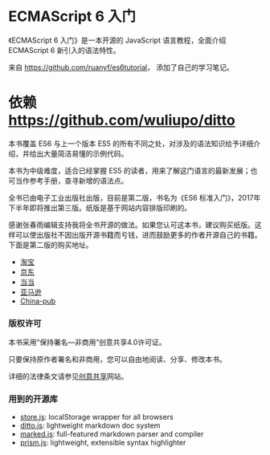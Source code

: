 # ECMAScript 6 入门

《ECMAScript 6 入门》是一本开源的 JavaScript 语言教程，全面介绍 ECMAScript 6 新引入的语法特性。

来自 <https://github.com/ruanyf/es6tutorial>， 添加了自己的学习笔记。

依赖 <https://github.com/wuliupo/ditto>
=======
本书覆盖 ES6 与上一个版本 ES5 的所有不同之处，对涉及的语法知识给予详细介绍，并给出大量简洁易懂的示例代码。

本书为中级难度，适合已经掌握 ES5 的读者，用来了解这门语言的最新发展；也可当作参考手册，查寻新增的语法点。

全书已由电子工业出版社出版，目前是第二版，书名为《ES6 标准入门》，2017年下半年即将推出第三版。纸版是基于网站内容排版印刷的。

感谢张春雨编辑支持我将全书开源的做法。如果您认可这本书，建议购买纸版。这样可以使出版社不因出版开源书籍而亏钱，进而鼓励更多的作者开源自己的书籍。下面是第二版的购买地址。

- [淘宝](https://s.taobao.com/search?q=ES6+%E6%A0%87%E5%87%86%E5%85%A5%E9%97%A8+%E7%AC%AC2%E7%89%88)
- [京东](http://item.jd.com/11849235.html)
- [当当](http://product.dangdang.com/23840431.html)
- [亚马逊](http://www.amazon.cn/ES6-%E6%A0%87%E5%87%86%E5%85%A5%E9%97%A8-%E9%98%AE%E4%B8%80%E5%B3%B0/dp/B01A18WWAG/)
- [China-pub](http://product.china-pub.com/4904712)

### 版权许可

本书采用“保持署名—非商用”创意共享4.0许可证。

只要保持原作者署名和非商用，您可以自由地阅读、分享、修改本书。

详细的法律条文请参见[创意共享](http://creativecommons.org/licenses/by-nc/4.0/)网站。

### 用到的开源库
- [store.js](https://github.com/marcuswestin/store.js): localStorage wrapper for all browsers
- [ditto.js](https://github.com/chutsu/ditto): lightweight markdown doc system
- [marked.js](https://github.com/chjj/marked): full-featured markdown parser and compiler
- [prism.js](http://prismjs.com/): lightweight, extensible syntax highlighter

